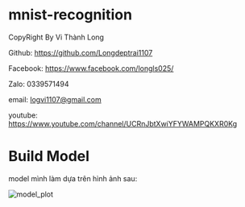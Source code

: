 # mnist-recognition

CopyRight By Vi Thành Long

Github: https://github.com/Longdeptrai1107

Facebook: https://www.facebook.com/longls025/

Zalo: 0339571494

email: logvi1107@gmail.com

youtube: https://www.youtube.com/channel/UCRnJbtXwiYFYWAMPQKXR0Kg 

# Build Model

model mình làm dựa trên hình ảnh sau:

![model_plot](https://user-images.githubusercontent.com/67527541/183543571-2e85086a-fdae-47a8-8989-46299b6e3b07.png)
